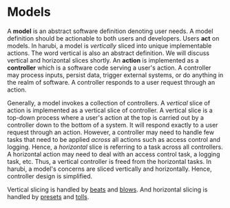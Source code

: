 Models
======

A **model** is an abstract software definition denoting user needs. A model definition should be actionable to both users and developers. Users **act** on models. In harubi, a model is *vertically* sliced into unique implementable actions. The word vertical is also an abstract definition. We will discuss vertical and horizontal slices shortly. An **action** is implemented as a **controller** which is a software code serving a user's action. A controller may process inputs, persist data, trigger external systems, or do anything in the realm of software. A controller responds to a user request through an action.

Generally, a model invokes a collection of controllers. A *vertical* slice of action is implemented as a vertical slice of controller. A vertical slice is a top-down process where a user's action at the top is carried out by a controller down to the bottom of a system. It will respond exactly to a user request through an action. However, a controller may need to handle few tasks that need to be applied *across* all actions such as access control and logging. Hence, a *horizontal* slice is referring to a task across all controllers. A horizontal action may need to deal with an access control task, a logging task, etc. Thus, a vertical controller is freed from the horizontal tasks. In harubi, a model's concerns are sliced vertically and horizontally. Hence, controller design is simplified.

Vertical slicing is handled by [beats](../../docs/beat.md) and [blows](../../docs/blow.md). And horizontal slicing is handled by [presets](../../docs/preset.md) and [tolls](../../docs/toll.md).

